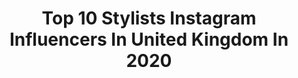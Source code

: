 ---
title: Top 10 Stylists Instagram Influencers In United Kingdom In 2020
description: >-
  Find top stylists Instagram influencers in United Kingdom in 2020. Most popular hashtags: #staysafe #lookoftheday #ad #ootd.
platform: Instagram
profiles:
  - username: "licapopescu"
    fullname: >-
      Lica Popescu
    location: "United Kingdom"
    followers: 5293
    engagement: 623
    commentsToLikes: 0.035648
    avatar: "https://scontent-ams4-1.cdninstagram.com/v/t51.2885-19/s320x320/60801239_300320967581654_5599760222877908992_n.jpg?_nc_ht=scontent-ams4-1.cdninstagram.com&_nc_ohc=qBUldUYsaucAX-D2_Hw&oh=a4e7305e273921759cd970fd9880005c&oe=5EB45C27"
    verified: false
    hashtags: "#teddycoat, #newbottega, #daniellee, #streetstyle"
  - username: "casarella21"
    fullname: >-
      Casarella21
    location: "United Kingdom"
    followers: 25760
    engagement: 459
    commentsToLikes: 0.135423
    avatar: "https://scontent-lht6-1.cdninstagram.com/v/t51.2885-19/s320x320/43315608_483409425492428_2063430721405452288_n.jpg?_nc_ht=scontent-lht6-1.cdninstagram.com&_nc_ohc=VHovcrWqaokAX_E6xYd&oh=734b3f228b50389d46caae6ef64a8678&oe=5EB8326B"
    verified: false
    hashtags: "#livinglavidacorona"
  - username: "lualbul"
    fullname: >-
      Lual Bul
    location: "United Kingdom"
    followers: 49281
    engagement: 956
    commentsToLikes: 0.020751
    avatar: "https://scontent-amt2-1.cdninstagram.com/v/t51.2885-19/s320x320/82102209_595113701032466_7991319827153158144_n.jpg?_nc_ht=scontent-amt2-1.cdninstagram.com&_nc_ohc=Td2rPXC6ZY0AX8tZ3IR&oh=4b4f744d5ef9ba6b2d462aa3ed93d8d5&oe=5EB90443"
    verified: false
    hashtags: "#outfitsociety, #trillestoutfit, #lookoftheday, #trillestoutfits"
  - username: "dressaholicstyle"
    fullname: >-
      Deborah. My style at 50 plus
    location: "United Kingdom"
    followers: 36745
    engagement: 287
    commentsToLikes: 0.335068
    avatar: "https://scontent-lhr8-1.cdninstagram.com/v/t51.2885-19/s320x320/78922512_772675536558889_2429244325935185920_n.jpg?_nc_ht=scontent-lhr8-1.cdninstagram.com&_nc_ohc=un-4er8MgvwAX_O5FuH&oh=1782af6b73ca850dcfca44aee5bded07&oe=5EBC7C4C"
    verified: false
    hashtags: "#over50style, #wearingmywardrobe, #bethankful, #fairtrade"
  - username: "markheyesstylist"
    fullname: >-
      Mark Heyes
    location: "United Kingdom"
    followers: 28220
    engagement: 428
    commentsToLikes: 0.056448
    avatar: "https://scontent-lht6-1.cdninstagram.com/v/t51.2885-19/926773_851288614884763_1457526160_a.jpg?_nc_ht=scontent-lht6-1.cdninstagram.com&_nc_ohc=2_Jap9YurJAAX-VEAEi&oh=3d02398c29a1d7f5874aaebe8df1e866&oe=5EB8D5ED"
    verified: false
    hashtags: "#racingfashion, #keeppositive, #christmas, #camel"
  - username: "marlie_lewis"
    fullname: >-
      Marlie Lewis
    location: "United Kingdom"
    followers: 30382
    engagement: 227
    commentsToLikes: 0.061346
    avatar: "https://scontent-atl3-1.cdninstagram.com/v/t51.2885-19/s320x320/82317894_109864380426031_539966200440946688_n.jpg?_nc_ht=scontent-atl3-1.cdninstagram.com&_nc_ohc=gNhHiP7NcGwAX-Xyt3A&oh=87f75b6a5bc1b566e40618fe6905c7cd&oe=5EB8489B"
    verified: false
    hashtags: ""
  - username: "shardo"
    fullname: >-
      Shardo™.
    location: "United Kingdom"
    followers: 12255
    engagement: 857
    commentsToLikes: 0.045982
    avatar: "https://scontent-atl3-1.cdninstagram.com/v/t51.2885-19/s320x320/46313029_300718977452329_4344661051162230784_n.jpg?_nc_ht=scontent-atl3-1.cdninstagram.com&_nc_ohc=MTVNlR_TicEAX8-rM4b&oh=8d0840f589674b720913652854d0bac6&oe=5EBC0A21"
    verified: false
    hashtags: "#britishfashionawards, #thetruth, #keepthefamilyclose, #amayahforever"
  - username: "theturquoiseflamingo"
    fullname: >-
      Sammy Duder 💙
    location: "United Kingdom"
    followers: 24381
    engagement: 282
    commentsToLikes: 0.217631
    avatar: "https://scontent-ams4-1.cdninstagram.com/v/t51.2885-19/s320x320/65317071_2057864651186736_7991241856316866560_n.jpg?_nc_ht=scontent-ams4-1.cdninstagram.com&_nc_ohc=b2CSQDTPU4MAX9MCbRH&oh=29a7767b8d504b48d518a48420951366&oe=5EB8EA7A"
    verified: false
    hashtags: "#colourblock, #bohotop, #summerdress, #thebiascutcom"
  - username: "ellenelizabethxo"
    fullname: >-
      𝓜𝓲𝓼𝓼 𝓔𝓵𝓵𝓮𝓷 𝓔𝓵𝓲𝔃𝓪𝓫𝓮𝓽𝓱
    location: "United Kingdom"
    followers: 27763
    engagement: 217
    commentsToLikes: 0.146393
    avatar: "https://scontent-amt2-1.cdninstagram.com/v/t51.2885-19/s320x320/52993959_403676357063663_4808167861547696128_n.jpg?_nc_ht=scontent-amt2-1.cdninstagram.com&_nc_ohc=40T_TBvP3EYAX9i6HVw&oh=ff16253c5129ff9528c3d8492f83fd99&oe=5EBF2F89"
    verified: false
    hashtags: "#stayhomewithplt, #ad"
  - username: "jaybrumant"
    fullname: >-
      HBJB
    location: "United Kingdom"
    followers: 8282
    engagement: 838
    commentsToLikes: 0.053255
    avatar: "https://scontent-ams4-1.cdninstagram.com/v/t51.2885-19/s320x320/80812755_1064646297218679_2226925467640791040_n.jpg?_nc_ht=scontent-ams4-1.cdninstagram.com&_nc_ohc=jMT0eqyb5rcAX_MOPZ3&oh=c862a33b139231ddab00ceb333a7ccc2&oe=5EB91DED"
    verified: false
    hashtags: "#nye"
---